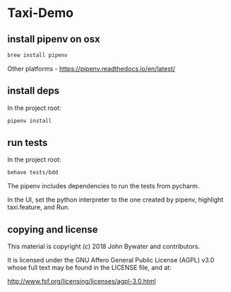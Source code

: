 # Taxi-Demo


## install pipenv on osx

```bash
brew install pipenv
```

Other platforms - 
https://pipenv.readthedocs.io/en/latest/



## install deps

In the project root:
```bash
pipenv install

```


## run tests

In the project root:

```bash
behave tests/bdd
```

The pipenv includes dependencies to run the tests from pycharm. 

In the UI, set the python interpreter to the one created
by pipenv, highlight taxi.feature, and Run.


## copying and license

This material is copyright (c) 2018 John Bywater and contributors.

It is licensed under the GNU Affero General Public License (AGPL) v3.0
whose full text may be found in the LICENSE file, and at:

http://www.fsf.org/licensing/licenses/agpl-3.0.html
